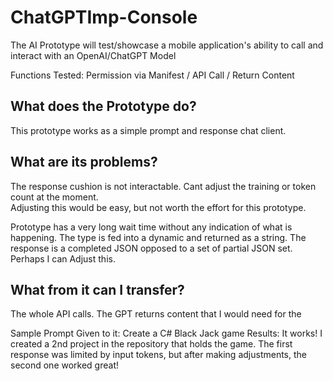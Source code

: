 # ChatGPTImp-Console

The AI Prototype will test/showcase a mobile application's ability to call and interact with an OpenAI/ChatGPT Model

Functions Tested: Permission via Manifest / API Call / Return Content
	
## What does the Prototype do?

This prototype works as a simple prompt and response chat client.

## What are its problems?

The response cushion is not interactable. Cant adjust the training or token count at the moment.  
Adjusting this would be easy, but not worth the effort for this prototype. 
	
Prototype has a very long wait time without any indication of what is happening. 
The type is fed into a dynamic and returned as a string. 
The response is a completed JSON opposed to a set of partial JSON set. Perhaps I can Adjust this.

## What from it can I transfer?
The whole API calls. The GPT returns content that I would need for the 

Sample Prompt Given to it: Create a C# Black Jack game
Results: It works! I created a 2nd project in the repository that holds the game. The first response was 
limited by input tokens, but after making adjustments, the second one worked great!
